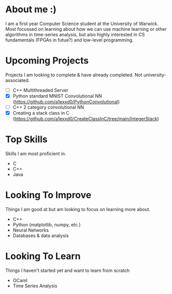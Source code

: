 # About me :)
I am a first year Computer Science student at the University of Warwick. Most focussed on learning about how we can use machine learning or other algorithms in time-series analysis, but also highly interested in CS fundamentals (FPGAs in futue?) and low-level programming.

# Upcoming Projects
Projects I am looking to complete & have already completed. Not university-associated.
 - [ ] C++ Multithreaded Server
 - [X] Python standard MNIST Convolutional NN (https://github.com/a1exxd0/PythonConvolutional)
 - [ ] C++ 2 category convolutional NN
 - [X] Creating a stack class in C (https://github.com/a1exxd0/CreateClassInC/tree/main/IntegerStack)

# Top Skills
Skills I am most proficient in.
 - C
 - C++
 - Java

# Looking To Improve
Things I am good at but am looking to focus on learning more about.
 - C++
 - Python (matplotlib, numpy, etc.)
 - Neural Networks
 - Databases & data analysis

# Looking To Learn
Things I haven't started yet and want to learn from scratch
 - OCaml
 - Time Series Analysis

